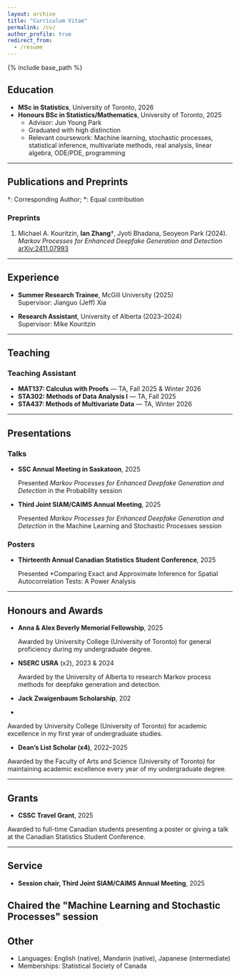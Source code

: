 ```yaml
---
layout: archive
title: "Curriculum Vitae"
permalink: /cv/
author_profile: true
redirect_from:
  - /resume
---
```


{% include base_path %}

## Education
- **MSc in Statistics**, University of Toronto, 2026  
- **Honours BSc in Statistics/Mathematics**, University of Toronto, 2025  
  - Advisor: Jun Young Park  
  - Graduated with high distinction  
  - Relevant coursework: Machine learning, stochastic processes, statistical inference, multivariate methods, real analysis, linear algebra, ODE/PDE, programming 

---

## Publications and Preprints
†: Corresponding Author; *: Equal contribution  

### Preprints
1. Michael A. Kouritzin, **Ian Zhang**†, Jyoti Bhadana, Seoyeon Park (2024).  
   *Markov Processes for Enhanced Deepfake Generation and Detection*  
   [arXiv:2411.07993](https://arxiv.org/abs/2411.07993)

---

## Experience
- **Summer Research Trainee**, McGill University (2025)  
  Supervisor: Jianguo (Jeff) Xia

- **Research Assistant**, University of Alberta (2023–2024)  
  Supervisor: Mike Kouritzin

---

## Teaching
### Teaching Assistant
- **MAT137: Calculus with Proofs** — TA, Fall 2025 & Winter 2026  
- **STA302: Methods of Data Analysis I** — TA, Fall 2025  
- **STA437: Methods of Multivariate Data** — TA, Winter 2026

---

## Presentations
### Talks
- **SSC Annual Meeting in Saskatoon**, 2025

  Presented *Markov Processes for Enhanced Deepfake Generation and Detection* in the Probability session 
- **Third Joint SIAM/CAIMS Annual Meeting**, 2025

   Presented *Markov Processes for Enhanced Deepfake Generation and Detection* in the Machine Learning and Stochastic Processes session 

### Posters
- **Thirteenth Annual Canadian Statistics Student Conference**, 2025

  Presented *Comparing Exact and Approximate Inference for Spatial Autocorrelation Tests: A Power Analysis

---

## Honours and Awards
- **Anna & Alex Beverly Memorial Fellowship**, 2025
  
  Awarded by University College (University of Toronto) for general proficiency during my undergraduate degree.
- **NSERC USRA** (x2), 2023 & 2024
  
  Awarded by the University of Alberta to research Markov process methods for deepfake generation and detection.
- **Jack Zwaigenbaum Scholarship**, 202
- 
Awarded by University College (University of Toronto) for academic excellence in my first year
of undergraduate studies.
- **Dean’s List Scholar (x4)**, 2022–2025
  
Awarded by the Faculty of Arts and Science (University of Toronto) for maintaining academic
excellence every year of my undergraduate degree.

---

## Grants
- **CSSC Travel Grant**, 2025
  
Awarded to full-time Canadian students presenting a poster or giving a talk at the Canadian
Statistics Student Conference.

---

## Service
- **Session chair, Third Joint SIAM/CAIMS Annual Meeting**, 2025
  
Chaired the "Machine Learning and Stochastic Processes" session
---

## Other
- Languages: English (native), Mandarin (native), Japanese (intermediate)  
- Memberships: Statistical Society of Canada
